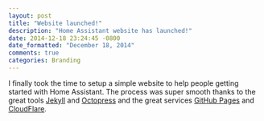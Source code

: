 ```yaml
---
layout: post
title: "Website launched!"
description: "Home Assistant website has launched!"
date: 2014-12-18 23:24:45 -0800
date_formatted: "December 18, 2014"
comments: true
categories: Branding
---
```


I finally took the time to setup a simple website to help people getting started with Home Assistant. The process was super smooth thanks to the great tools [Jekyll](http://jekyllrb.com) and [Octopress](http://octopress.org) and the great services [GitHub Pages](https://pages.github.com) and [CloudFlare](https://cloudflare.com).
